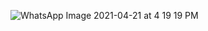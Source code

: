 ![WhatsApp Image 2021-04-21 at 4 19 19 PM](https://user-images.githubusercontent.com/30559667/116412956-c85bf900-a7fc-11eb-9f51-8ca7296b3076.jpeg)
